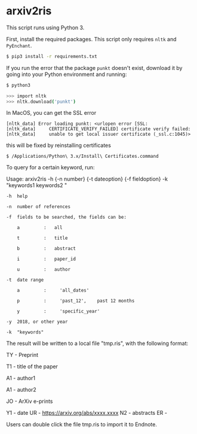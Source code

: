 # arxiv2ris

This script runs using Python 3.

First, install the required packages. This script only requires ``nltk`` and ``PyEnchant``.

```bash
$ pip3 install -r requirements.txt
```

If you run the error that the package ``punkt`` doesn't exist, download it by going into your Python environment and running:

```bash
$ python3

>>> import nltk
>>> nltk.download('punkt')
```

In MacOS, you can get the SSL error

```
[nltk_data] Error loading punkt: <urlopen error [SSL:
[nltk_data]     CERTIFICATE_VERIFY_FAILED] certificate verify failed:
[nltk_data]     unable to get local issuer certificate (_ssl.c:1045)>
```

this will be fixed by reinstalling certificates
```shell
$ /Applications/Python\ 3.x/Install\ Certificates.command
```


To query for a certain keyword, run:

Usage: arxiv2ris -h {-n number} {-t dateoption} {-f fieldoption} -k "keywords1 keywords2 " 

	-h  help
	
	-n  number of references
	
	-f  fields to be searched, the fields can be:
	
		a         :   all
		
		t         :   title
		
		b         :   abstract
		
		i         :   paper_id
		
		u         :   author   
		
	-t  date range   
	
		a         :     'all_dates'
		
		p         :     'past_12',    past 12 months
		
		y         :     'specific_year'

	-y  2018, or other year
	
	-k  "keywords"

The result will be written to a local file "tmp.ris", with the following format:

TY  - Preprint

T1  - title of the paper

A1  - author1

A1  - author2

JO  - ArXiv e-prints

Y1  - date
UR  - https://arxiv.org/abs/xxxx.xxxx
N2  - abstracts
ER  -

Users can double click the file tmp.ris to import it to Endnote.

